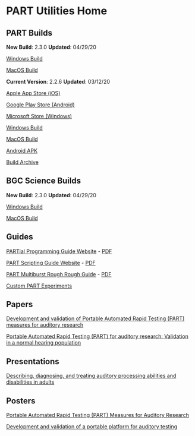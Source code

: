 # PART Utilities Home

## PART Builds

**New Build**: 2.3.0 
**Updated**: 04/29/20

[Windows Build](https://braingamecentergamefiles.s3-us-west-1.amazonaws.com/PART/Builds/PART_2.3.0_WINx64.zip)

[MacOS Build](https://braingamecentergamefiles.s3-us-west-1.amazonaws.com/PART/Builds/PART_2.3.0_MacOS.dmg)

**Current Version**: 2.2.6 
**Updated**: 03/12/20

[Apple App Store (iOS)](https://itunes.apple.com/us/app/p-a-r-t/id1126512332?platform=ipad)

[Google Play Store (Android)](https://play.google.com/store/apps/details?id=com.ucr.part)

[Microsoft Store (Windows)](https://www.microsoft.com/store/productId/9N5C67G35FT4)

[Windows Build](https://braingamecentergamefiles.s3-us-west-1.amazonaws.com/PART/Builds/PART_2.2.6_WINx64.zip)

[MacOS Build](https://braingamecentergamefiles.s3-us-west-1.amazonaws.com/PART/Builds/PART_2.2.6_MacOS.dmg)

[Android APK](https://braingamecentergamefiles.s3-us-west-1.amazonaws.com/PART/Builds/PART_2.2.6_Android.apk)

[Build Archive](StandaloneArchive.md)

## BGC Science Builds

**New Build**: 2.3.0 
**Updated**: 04/29/20

[Windows Build](https://braingamecentergamefiles.s3-us-west-1.amazonaws.com/PART/Builds/BGCScience_2.3.0_WINx64.zip)

[MacOS Build](https://braingamecentergamefiles.s3-us-west-1.amazonaws.com/PART/Builds/BGCScience_2.3.0_MacOS.dmg)

## Guides

[PARTial Programming Guide Website](PARTial_Programming_Guide.md) - [PDF](PARTial_Programming_Guide.pdf)

[PART Scripting Guide Website](PARTScriptingGuide.md) - [PDF](PARTScriptingGuide.pdf)

[PART Multiburst Rough Rough Guide](PART_Multiburst.md) - [PDF](PART_Multiburst.pdf)

[Custom PART Experiments](CustomExperiments.md)

## Papers

[Development and validation of Portable Automated Rapid Testing (PART) measures for auditory research](Papers/Gallun_et_al_2018_POMA_Development_of_PART.pdf)

[Portable Automated Rapid Testing (PART) for auditory research: Validation in a normal hearing population](https://www.biorxiv.org/content/10.1101/2020.01.08.899088v1)

## Presentations

[Describing, diagnosing, and treating auditory processing abilities and disabilities in adults](Presentations/Gallun_ASHA_2018_Short_Course.pdf)

## Posters

[Portable Automated Rapid Testing (PART) Measures for Auditory Research](Posters/ASA_2018_Minneapolis_PARTners_Final_May_2018.pdf)

[Development and validation of a portable platform for auditory testing](Posters/ASA_NOLA_2017_Gallun_et_al_iPad_psychoacoustics.pdf)

